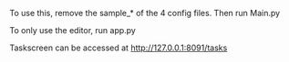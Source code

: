To use this, remove the sample_* of the 4 config files. 
Then run Main.py

To only use the editor, run app.py

Taskscreen can be accessed at http://127.0.0.1:8091/tasks
